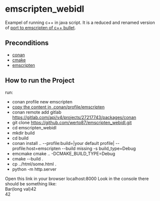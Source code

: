 # emscripten_webidl
Exampel of running c++ in java script. It is a reduced and renamed version of [port to emscripten of c++ bullet](https://github.com/kripken/ammo.js/tree/main).
## Preconditions
- [conan](https://conan.io/)
- [cmake](https://cmake.org/)
- [emscripten](https://emscripten.org/docs/getting_started/downloads.html)
## How to run the Project

run:
- conan profile new emscripten
- [copy the content in .conan/profile/emscripten](https://gitlab.com/werto87/conan-the-example/-/blob/master/emscripten) 
- conan remote add gitlab https://gitlab.com/api/v4/projects/27217743/packages/conan
- git clone https://github.com/werto87/emscripten_webidl.git
- cd emscripten_webidl
- mkdir build
- cd build
- conan install .. --profile:build=|your default profile| --profile:host=emscripten --build missing  -s build_type=Debug
- emcmake cmake .. -DCMAKE_BUILD_TYPE=Debug
- cmake --build .
- cp ../html/some.html .
- python -m http.server
  
Open this link in your browser localhost:8000
Look in the console there should be something like:   
Bar(long val)42  
42
  
